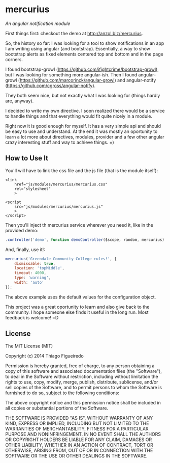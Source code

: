 mercurius
=========

_An angular notification module_

First things first: checkout the demo at http://anzol.biz/mercurius.

So, the history so far: I was looking for a tool to show notifications in an app I am writing using angular (and bootstrap). Essentially, a way to show bootstrap alerts as fixed elements centered top and bottom and in the page corners.

I found bootstrap-growl (https://github.com/ifightcrime/bootstrap-growl), but I was looking for something more angular-ish. Then I found angular-growl (https://github.com/marcorinck/angular-growl) and angular-notify (https://github.com/cgross/angular-notify).

They both seem nice, but not exactly what I was looking for (things hardly are, anyway).

I decided to write my own directive. I soon realized there would be a service to handle things and that everything would fit quite nicely in a module.

Right now it is good enough for myself. It has a very simple api and should be easy to use and understand. At the end it was mostly an oportunity to learn a lot more about directives, modules, provider and a few other angular crazy interesting stuff and way to achieve things. =)

## How to Use It

You'll will have to link the css file and the js file (that is the module itself):

    <link
        href="js/modules/mercurius/mercurius.css"
        rel="stylesheet"
        >

    <script
        src="js/modules/mercurius/mercurius.js"
        >
    </script>

Then you'll inject th mercurius service wherever you need it, like in the provided demo:

```javascript
.controller('demo', function demoController($scope, random, mercurius) {
```

And, finally, use it!:

```javascript
mercurius('Greendale Community College rules!', {
    dismissable: true,
    location: 'topMiddle',
    timeout: 4000,
    type: 'warning',
    width: 'auto'
});
```

The above example uses the default values for the configuration object.

This project was a great oportunity to learn and also give back to the community. I hope someone else finds it useful in the long run. Most feedback is welcome! =D

## License

The MIT License (MIT)

Copyright (c) 2014 Thiago Figueiredo

Permission is hereby granted, free of charge, to any person obtaining a copy of
this software and associated documentation files (the "Software"), to deal in
the Software without restriction, including without limitation the rights to
use, copy, modify, merge, publish, distribute, sublicense, and/or sell copies of
the Software, and to permit persons to whom the Software is furnished to do so,
subject to the following conditions:

The above copyright notice and this permission notice shall be included in all
copies or substantial portions of the Software.

THE SOFTWARE IS PROVIDED "AS IS", WITHOUT WARRANTY OF ANY KIND, EXPRESS OR
IMPLIED, INCLUDING BUT NOT LIMITED TO THE WARRANTIES OF MERCHANTABILITY, FITNESS
FOR A PARTICULAR PURPOSE AND NONINFRINGEMENT. IN NO EVENT SHALL THE AUTHORS OR
COPYRIGHT HOLDERS BE LIABLE FOR ANY CLAIM, DAMAGES OR OTHER LIABILITY, WHETHER
IN AN ACTION OF CONTRACT, TORT OR OTHERWISE, ARISING FROM, OUT OF OR IN
CONNECTION WITH THE SOFTWARE OR THE USE OR OTHER DEALINGS IN THE SOFTWARE.
